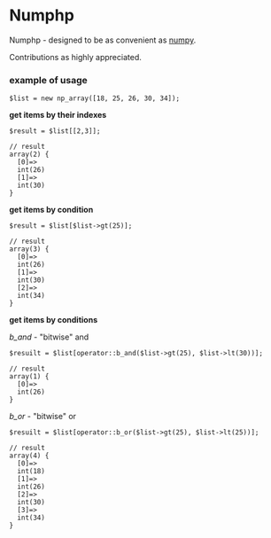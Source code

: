 # Numphp

Numphp - designed to be as convenient as [numpy](http://www.numpy.org/).

Contributions as highly appreciated.

### example of usage

```
$list = new np_array([18, 25, 26, 30, 34]);
```

**get items by their indexes**

```
$result = $list[[2,3]];

// result
array(2) {
  [0]=>
  int(26)
  [1]=>
  int(30)
}
```

**get items by condition**

```
$result = $list[$list->gt(25)];

// result
array(3) {
  [0]=>
  int(26)
  [1]=>
  int(30)
  [2]=>
  int(34)
}
```


**get items by conditions**

*b_and* - "bitwise" and

```
$resuilt = $list[operator::b_and($list->gt(25), $list->lt(30))];

// result
array(1) {
  [0]=>
  int(26)
}
```

*b_or* - "bitwise" or

```
$resuilt = $list[operator::b_or($list->gt(25), $list->lt(25))];

// result
array(4) {
  [0]=>
  int(18)
  [1]=>
  int(26)
  [2]=>
  int(30)
  [3]=>
  int(34)
}
```


